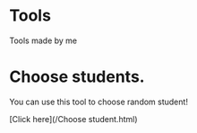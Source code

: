 # Tools
Tools made by me

# Choose students.
You can use this tool to choose random student!

[Click here](/Choose student.html)
